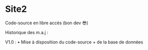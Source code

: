 # Site2

Code-source en libre accès (bon dev 😎)

Historique des m.a.j :

V1.0 :
    • Mise à disposition du code-source + de la base de données
